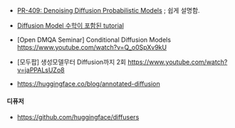 * [PR-409: Denoising Diffusion Probabilistic Models](https://www.youtube.com/watch?v=1j0W_lu55nc)   ; 쉽게 설명함.

* [Diffusion Model 수학이 포함된 tutorial](https://www.youtube.com/watch?v=uFoGaIVHfoE)


* [Open DMQA Seminar] Conditional Diffusion Models
  https://www.youtube.com/watch?v=Q_o0SpXv9kU

* [모두팝] 생성모델무터 Diffusion까지 2회
  https://www.youtube.com/watch?v=jaPPALsUZo8

* https://huggingface.co/blog/annotated-diffusion


#### 디퓨저 ####

* https://github.com/huggingface/diffusers
